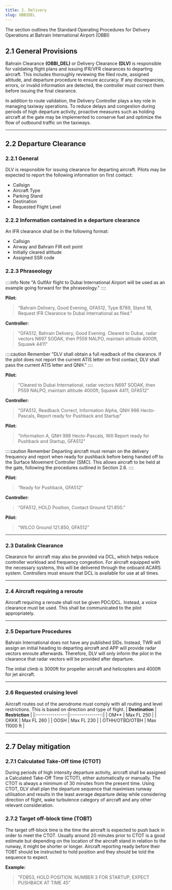 ```yaml
---
title: 2. Delivery
slug: OBBIDEL
---
```

The section outlines the Standard Operating Procedures for Delivery Operations at Bahrain International Airport (OBBI)

## 2.1 General Provisions
Bahrain Clearance **(OBBI_DEL)** or Delivery Clearance **(DLV)** is responsible for validating flight plans and issuing IFR/VFR clearances to departing aircraft. This includes thoroughly reviewing the filed route, assigned altitude, and departure procedure to ensure accuracy. If any discrepancies, errors, or invalid information are detected, the controller must correct them before issuing the final clearance.

In addition to route validation, the Delivery Controller plays a key role in managing taxiway operations. To reduce delays and congestion during periods of high departure activity, proactive measures such as holding aircraft at the gate may be implemented to conserve fuel and optimize the flow of outbound traffic on the taxiways.

---

## 2.2 Departure Clearance

### 2.2.1 General
DLV is responsible for issuing clearance for departing aircraft. Pilots may be expected to report the following information on first contact:
- Callsign
- Aircraft Type
- Parking Stand
- Destination
- Requested Flight Level

### 2.2.2 Information contained in a departure clearance
An IFR clearance shall be in the following format:
- Callsign
- Airway and Bahrain FIR exit point
- Initially cleared altitude
- Assigned SSR code

### 2.2.3 Phraseology
::::info Note
"A GulfAir flight to Dubai International Airport will be used as an example going forward for the phraseology."
::::

**Pilot:**
> "Bahrain Delivery, Good Evening, GFA512, Type B789, Stand 18, Request IFR Clearance to Dubai International as filed."

**Controller:**
> "GFA512, Bahrain Delivery, Good Evening. Cleared to Dubai, radar vectors N697 SODAK, then P559 NALPO, maintain altitude 4000ft, Squawk 4411"

::::caution Remember
"DLV shall obtain a full readback of the clearance. If the pilot does not report the current ATIS letter on first contact, DLV shall pass the current ATIS letter and QNH."
::::

**Pilot:**
> "Cleared to Dubai International, radar vectors N697 SODAK, then P559 NALPO, maintain altitude 4000ft, Squawk 4411, GFA512"

**Controller:**
> "GFA512, Readback Correct, Information Alpha, QNH 998 Hecto-Pascals, Report ready for Pushback and Startup"

**Pilot:**
> "Information A, QNH 998 Hecto-Pascals, Will Report ready for Pushback and Startup, GFA512"

::::caution Remember
Departing aircraft must remain on the delivery frequency and report when ready for pushback before being handed off to the Surface Movement Controller (SMC). This allows aircraft to be held at the gate, following the procedures outlined in Section 2.6.
::::

**Pilot:**
> “Ready for Pushback, GFA512”

**Controller:**
> “GFA512, HOLD Position, Contact Ground 121.850.”

**Pilot:**
> “WILCO Ground 121.850, GFA512”

---

### 2.3 Datalink Clearance
Clearance for aircraft may also be provided via DCL, which helps reduce controller workload and frequency congestion. For aircraft equipped with the necessary systems, this will be delivered through the onboard ACARS system. Controllers must ensure that DCL is available for use at all times.

---

### 2.4 Aircraft requiring a reroute
Aircraft requiring a reroute shall not be given PDC/DCL. Instead, a voice clearance must be used. This shall be communicated to the pilot appropriately.

---

### 2.5 Departure Procedures
Bahrain International does not have any published SIDs. Instead, TWR will assign an initial heading to departing aircraft and APP will provide radar vectors enroute afterwards. Therefore, DLV will only inform the pilot in the clearance that radar vectors will be provided after departure.

The initial climb is 3000ft for propeller aircraft and helicopters and 4000ft for jet aircraft.

---

### 2.6 Requested cruising level
Aircraft routes out of the aerodrome must comply with all routing and level restrictions. This is based on direction and type of flight.
| **Destination** | **Restriction** |
|:---------------:|:---------------:|
|       OM**      |    Max FL 250   |
|       OKKK      |    Max FL 260   |
|       OOSH      |    Max FL 230   |
|  OTHH/OTBD/OTBH |   Max 11000 ft  |

---

## 2.7 Delay mitigation
### 2.7.1 Calculated Take-Off time (CTOT)

During periods of high intensity departure activity, aircraft shall be assigned a Calculated Take-Off Time (CTOT), either automatically or manually. The CTOT is always a minimum of 30 minutes from the present time.
Using CTOT, DLV shall plan the departure sequence that maximises runway utilisation and results in the least average departure delay while considering direction of flight, wake turbulence category of aircraft and any other relevant consideration.

### 2.7.2 Target off-block time (TOBT)

The target off-block time is the time the aircraft is expected to push back in order to meet the CTOT.
Usually around 20 minutes prior to CTOT is a good estimate but depending on the location of the
aircraft stand in relation to the runway, it might be shorter or longer. Aircraft reporting ready before
their TOBT should be instructed to hold position and they should be told the sequence to expect.

**Example:**
>”FDB53, HOLD POSITION. NUMBER 3 FOR STARTUP, EXPECT PUSHBACK AT TIME 45”